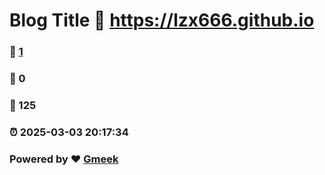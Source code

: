 # Blog Title :link: https://lzx666.github.io 
### :page_facing_up: [1](https://lzx666.github.io/tag.html) 
### :speech_balloon: 0 
### :hibiscus: 125 
### :alarm_clock: 2025-03-03 20:17:34 
### Powered by :heart: [Gmeek](https://github.com/Meekdai/Gmeek)

